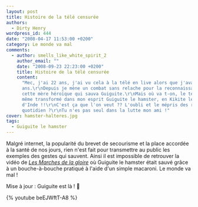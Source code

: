 ```yaml
---
layout: post
title: Histoire de la télé censurée
authors:
  - Dirty Henry
wordpress_id: 444
date: "2008-04-17 11:53:00 +0200"
category: Le monde va mal
comments:
  - author: smells_like_white_spirit_2
    author_email: ""
    date: "2008-09-23 22:23:00 +0200"
    title: Histoire de la télé censurée
    content:
      "Mec, j'ai 22 ans, j'ai vu cela à la télé en live alors que j'avais 7 ou 8
      ans.\r\nDepuis je mène un combat sans relache pour la reconnaissance de
      cette mère héroïque qui sauva Guiguite.\r\nMais où va t-on, le temps avait
      même transformé dans mon esprit Guiguite le hamster, en Kikite le Cochon
      d'Inde !!\r\nC'est ça que l'on veut ?? L'oubli et le mépris des risques du
      quotidien ?\r\nTu n'es pas seul dans la lutte mon ami !"
cover: hamster-halteres.jpg
tags:
  - Guiguite le hamster
---
```


Malgré internet, la popularité du brevet de secourisme et la place accordée à la
santé de nos jours, rien n'est fait pour transmettre au public les exemples des
gestes qui sauvent. Ainsi il est impossible de retrouver la vidéo de [_Les
Marches de la gloire_][1] où Guiguite le hamster était sauvé grâce à un
bouche-à-bouche pratiqué à l'aide d'un simple macaroni. Le monde va mal !

Mise à jour : Guiguite est là ! 🎉

{% youtube beEJWftT-A8 %}

[1]: https://fr.wikipedia.org/wiki/Les_Marches_de_la_gloire
